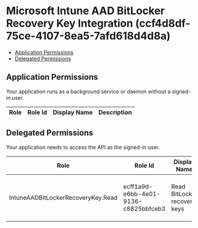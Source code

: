 # Microsoft Intune AAD BitLocker Recovery Key Integration (ccf4d8df-75ce-4107-8ea5-7afd618d4d8a)
- [Application Permissions](#application-permissions)
- [Delegated Permissions](#delegated-permissions)

## Application Permissions
Your application runs as a background service or daemon without a signed-in user.

| Role | Role Id | Display Name | Description |
|---|---|---|---|

## Delegated Permissions
Your application needs to access the API as the signed-in user. 

| Role | Role Id | Display Name | Description |
|---|---|---|---|
| IntuneAADBitLockerRecoveryKey.Read | ecff1a9d-e6bb-4e01-9136-c8825bbfceb3 | Read BitLocker recovery keys | Allows user to view their BitLocker recovery keys |

